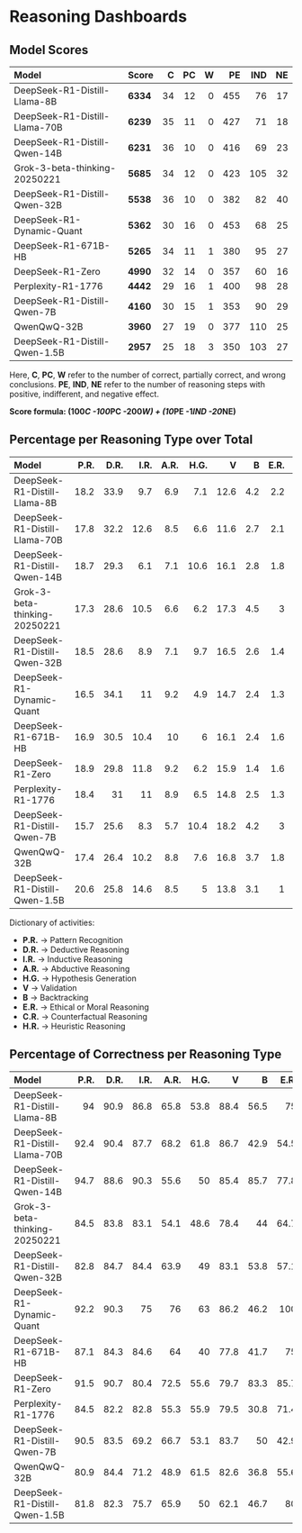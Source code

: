 # Reasoning Dashboards

## Model Scores

| Model                         | Score    |   C |   PC |   W |   PE |   IND |   NE |
|:------------------------------|:---------|----:|-----:|----:|-----:|------:|-----:|
| DeepSeek-R1-Distill-Llama-8B  | **6334** |  34 |   12 |   0 |  455 |    76 |   17 |
| DeepSeek-R1-Distill-Llama-70B | **6239** |  35 |   11 |   0 |  427 |    71 |   18 |
| DeepSeek-R1-Distill-Qwen-14B  | **6231** |  36 |   10 |   0 |  416 |    69 |   23 |
| Grok-3-beta-thinking-20250221 | **5685** |  34 |   12 |   0 |  423 |   105 |   32 |
| DeepSeek-R1-Distill-Qwen-32B  | **5538** |  36 |   10 |   0 |  382 |    82 |   40 |
| DeepSeek-R1-Dynamic-Quant     | **5362** |  30 |   16 |   0 |  453 |    68 |   25 |
| DeepSeek-R1-671B-HB           | **5265** |  34 |   11 |   1 |  380 |    95 |   27 |
| DeepSeek-R1-Zero              | **4990** |  32 |   14 |   0 |  357 |    60 |   16 |
| Perplexity-R1-1776            | **4442** |  29 |   16 |   1 |  400 |    98 |   28 |
| DeepSeek-R1-Distill-Qwen-7B   | **4160** |  30 |   15 |   1 |  353 |    90 |   29 |
| QwenQwQ-32B                   | **3960** |  27 |   19 |   0 |  377 |   110 |   25 |
| DeepSeek-R1-Distill-Qwen-1.5B | **2957** |  25 |   18 |   3 |  350 |   103 |   27 |

Here, **C**, **PC**, **W** refer to the number of correct, partially correct, and wrong conclusions. **PE**, **IND**, **NE** refer to the number of reasoning steps with positive, indifferent, and negative effect.

**Score formula: (100*C -100*PC -200*W) + (10*PE -1*IND -20*NE)**

## Percentage per Reasoning Type over Total

| Model                         |   P.R. |   D.R. |   I.R. |   A.R. |   H.G. |    V |   B |   E.R. |   C.R. |   H.R. |
|:------------------------------|-------:|-------:|-------:|-------:|-------:|-----:|----:|-------:|-------:|-------:|
| DeepSeek-R1-Distill-Llama-8B  |   18.2 |   33.9 |    9.7 |    6.9 |    7.1 | 12.6 | 4.2 |    2.2 |    2.2 |    2.9 |
| DeepSeek-R1-Distill-Llama-70B |   17.8 |   32.2 |   12.6 |    8.5 |    6.6 | 11.6 | 2.7 |    2.1 |    1.6 |    4.3 |
| DeepSeek-R1-Distill-Qwen-14B  |   18.7 |   29.3 |    6.1 |    7.1 |   10.6 | 16.1 | 2.8 |    1.8 |    1.4 |    6.1 |
| Grok-3-beta-thinking-20250221 |   17.3 |   28.6 |   10.5 |    6.6 |    6.2 | 17.3 | 4.5 |    3   |    1.8 |    4.1 |
| DeepSeek-R1-Distill-Qwen-32B  |   18.5 |   28.6 |    8.9 |    7.1 |    9.7 | 16.5 | 2.6 |    1.4 |    3.2 |    3.6 |
| DeepSeek-R1-Dynamic-Quant     |   16.5 |   34.1 |   11   |    9.2 |    4.9 | 14.7 | 2.4 |    1.3 |    1.6 |    4.4 |
| DeepSeek-R1-671B-HB           |   16.9 |   30.5 |   10.4 |   10   |    6   | 16.1 | 2.4 |    1.6 |    2.2 |    4   |
| DeepSeek-R1-Zero              |   18.9 |   29.8 |   11.8 |    9.2 |    6.2 | 15.9 | 1.4 |    1.6 |    1.4 |    3.7 |
| Perplexity-R1-1776            |   18.4 |   31   |   11   |    8.9 |    6.5 | 14.8 | 2.5 |    1.3 |    2.1 |    3.4 |
| DeepSeek-R1-Distill-Qwen-7B   |   15.7 |   25.6 |    8.3 |    5.7 |   10.4 | 18.2 | 4.2 |    3   |    2.5 |    6.4 |
| QwenQwQ-32B                   |   17.4 |   26.4 |   10.2 |    8.8 |    7.6 | 16.8 | 3.7 |    1.8 |    2.9 |    4.5 |
| DeepSeek-R1-Distill-Qwen-1.5B |   20.6 |   25.8 |   14.6 |    8.5 |    5   | 13.8 | 3.1 |    1   |    2.3 |    5.2 |

Dictionary of activities:
* **P.R.** -> Pattern Recognition
* **D.R.** -> Deductive Reasoning
* **I.R.** -> Inductive Reasoning
* **A.R.** -> Abductive Reasoning
* **H.G.** -> Hypothesis Generation
* **V** -> Validation
* **B** -> Backtracking
* **E.R.** -> Ethical or Moral Reasoning
* **C.R.** -> Counterfactual Reasoning
* **H.R.** -> Heuristic Reasoning


## Percentage of Correctness per Reasoning Type

| Model                         |   P.R. |   D.R. |   I.R. |   A.R. |   H.G. |    V |    B |   E.R. |   C.R. |   H.R. |
|:------------------------------|-------:|-------:|-------:|-------:|-------:|-----:|-----:|-------:|-------:|-------:|
| DeepSeek-R1-Distill-Llama-8B  |   94   |   90.9 |   86.8 |   65.8 |   53.8 | 88.4 | 56.5 |   75   |   50   |   68.8 |
| DeepSeek-R1-Distill-Llama-70B |   92.4 |   90.4 |   87.7 |   68.2 |   61.8 | 86.7 | 42.9 |   54.5 |   50   |   72.7 |
| DeepSeek-R1-Distill-Qwen-14B  |   94.7 |   88.6 |   90.3 |   55.6 |   50   | 85.4 | 85.7 |   77.8 |   71.4 |   80.6 |
| Grok-3-beta-thinking-20250221 |   84.5 |   83.8 |   83.1 |   54.1 |   48.6 | 78.4 | 44   |   64.7 |   60   |   73.9 |
| DeepSeek-R1-Distill-Qwen-32B  |   82.8 |   84.7 |   84.4 |   63.9 |   49   | 83.1 | 53.8 |   57.1 |   37.5 |   66.7 |
| DeepSeek-R1-Dynamic-Quant     |   92.2 |   90.3 |   75   |   76   |   63   | 86.2 | 46.2 |  100   |   22.2 |   75   |
| DeepSeek-R1-671B-HB           |   87.1 |   84.3 |   84.6 |   64   |   40   | 77.8 | 41.7 |   75   |   54.5 |   45   |
| DeepSeek-R1-Zero              |   91.5 |   90.7 |   80.4 |   72.5 |   55.6 | 79.7 | 83.3 |   85.7 |   50   |   68.8 |
| Perplexity-R1-1776            |   84.5 |   82.2 |   82.8 |   55.3 |   55.9 | 79.5 | 30.8 |   71.4 |   54.5 |   77.8 |
| DeepSeek-R1-Distill-Qwen-7B   |   90.5 |   83.5 |   69.2 |   66.7 |   53.1 | 83.7 | 50   |   42.9 |   33.3 |   73.3 |
| QwenQwQ-32B                   |   80.9 |   84.4 |   71.2 |   48.9 |   61.5 | 82.6 | 36.8 |   55.6 |   60   |   69.6 |
| DeepSeek-R1-Distill-Qwen-1.5B |   81.8 |   82.3 |   75.7 |   65.9 |   50   | 62.1 | 46.7 |   80   |   63.6 |   64   |
